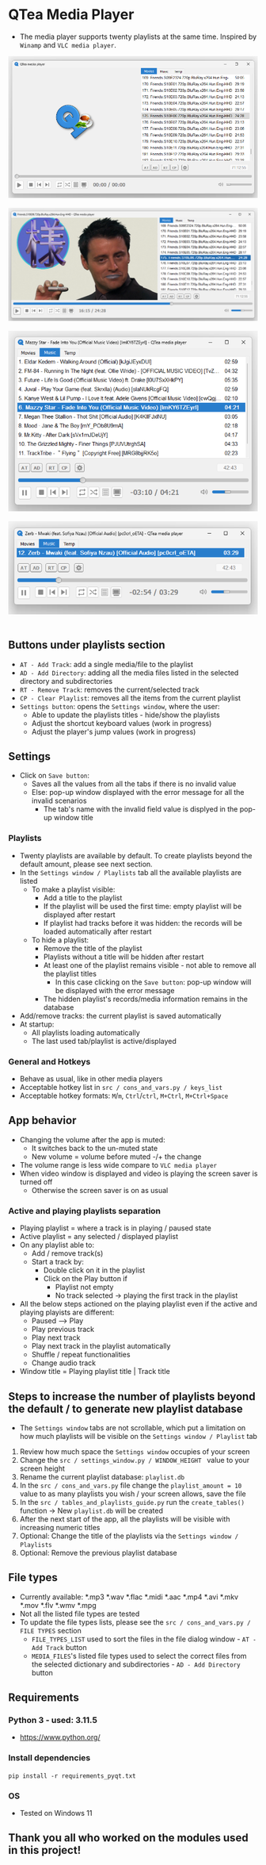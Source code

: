 # QTea Media Player
- The media player supports twenty playlists at the same time. Inspired by `Winamp` and `VLC media player`. 

<div align="left">
    <img src="docs/promo/screenshot_0.png">
</div>
<br>
<div align="left">
    <img src="docs/promo/screenshot_1.png">
</div>
<br>
<div align="left">
    <img src="docs/promo/screenshot_2.png">
</div>
<br>
<div align="left">
    <img src="docs/promo/screenshot_3.png">
</div>
<br>

## Buttons under playlists section
- `AT - Add Track`: add a single media/file to the playlist
- `AD - Add Directory`: adding all the media files listed in the selected directory and subdirectories
- `RT - Remove Track`: removes the current/selected track
- `CP - Clear Playlist`: removes all the items from the current playlist
- `Settings button`: opens the `Settings window`, where the user:
    - Able to update the playlists titles - hide/show the playlists
    - Adjust the shortcut keyboard values (work in progress)
    - Adjust the player's jump values (work in progress)

## Settings
- Click on `Save button`:
    - Saves all the values from all the tabs if there is no invalid value
    - Else: pop-up window displayed with the error message for all the invalid scenarios
        - The tab's name with the invalid field value is displyed in the pop-up window title

### Playlists
- Twenty playlists are available by default. To create playlists beyond the default amount, please see next section.
- In the `Settings window / Playlists` tab all the available playlists are listed
    - To make a playlist visible:
        - Add a title to the playlist
        - If the playlist will be used the first time: empty playlist will be displayed after restart
        - If playlist had tracks before it was hidden: the records will be loaded automatically after restart
    - To hide a playlist:
        - Remove the title of the playlist
        - Playlists without a title will be hidden after restart
        - At least one of the playlist remains visible - not able to remove all the playlist titles
            - In this case clicking on the `Save button`: pop-up window will be displayed with the error message
        - The hidden playlist's records/media information remains in the database
- Add/remove tracks: the current playlist is saved automatically
- At startup:
    - All playlists loading automatically
    - The last used tab/playlist is active/displayed

### General and Hotkeys
- Behave as usual, like in other media players
- Acceptable hotkey list in `src / cons_and_vars.py / keys_list`
- Acceptable hotkey formats: `M`/`m`, `Ctrl`/`ctrl`, `M+Ctrl`, `M+Ctrl+Space`

## App behavior
- Changing the volume after the app is muted:
    - It switches back to the un-muted state
    - New volume = volume before muted -/+ the change
- The volume range is less wide compare to `VLC media player`
- When video window is displayed and video is playing the screen saver is turned off
    - Otherwise the screen saver is on as usual    

### Active and playing playlists separation
- Playing playlist = where a track is in playing / paused state
- Active playlist = any selected / displayed playlist
- On any playlist able to:
    - Add / remove track(s)
    - Start a track by:
        - Double click on it in the playlist
        - Click on the Play button if
            - Playlist not empty
            - No track selected -> playing the first track in the playlist
- All the below steps actioned on the playing playlist even if the active and playing playists are different:
    - Paused --> Play
    - Play previous track
    - Play next track
    - Play next track in the playlist automatically
    - Shuffle / repeat functionalities
    - Change audio track
- Window title = Playing playlist title | Track title

## Steps to increase the number of playlists beyond the default / to generate new playlist database
- The `Settings window` tabs are not scrollable, which put a limitation on how much playlists will be visible on the `Settings window / Playlist` tab
1. Review how much space the `Settings window` occupies of your screen
2. Change the `src / settings_window.py / WINDOW_HEIGHT ` value to your screen height
3. Rename the current playlist database: `playlist.db`
4. In the `src / cons_and_vars.py` file change the `playlist_amount = 10` value to as many playlists you wish / your screen allows, save the file
5. In the `src / tables_and_playlists_guide.py` run the `create_tables()` function -> New `playlist.db` will be created
6. After the next start of the app, all the playlists will be visible with increasing numeric titles
7. Optional: Change the title of the playlists via the `Settings window / Playlists`
8. Optional: Remove the previous playlist database

## File types
- Currently available: *.mp3 *.wav *.flac *.midi *.aac *.mp4 *.avi *.mkv *.mov *.flv *.wmv *.mpg
- Not all the listed file types are tested
- To update the file types lists, please see the `src / cons_and_vars.py / FILE TYPES` section
    - `FILE_TYPES_LIST` used to sort the files in the file dialog window - `AT - Add Track` button
    - `MEDIA_FILES`'s listed file types used to select the correct files from the selected dictionary and subdirectories - `AD - Add Directory` button

## Requirements
### Python 3 - used: 3.11.5
- https://www.python.org/

### Install dependencies
``` pip install -r requirements_pyqt.txt ```

### OS
- Tested on Windows 11

## Thank you all who worked on the modules used in this project!